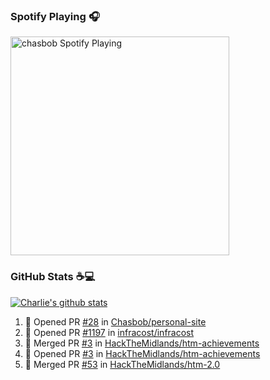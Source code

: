 ### Spotify Playing 🎧

[<img src="https://novatorem.chasbob.vercel.app/api/spotify" alt="chasbob Spotify Playing" width="350" />](https://open.spotify.com/user/charlie2026)

### GitHub Stats :coffee::computer:

[![Charlie's github stats](https://github-readme-stats-six-tau.vercel.app/api?username=chasbob&count_private=true&hide_rank=true&hide=stars&hide_title=true)](https://github.com/anuraghazra/github-readme-stats)

<!--START_SECTION:activity-->
1. 💪 Opened PR [#28](https://github.com/Chasbob/personal-site/pull/28) in [Chasbob/personal-site](https://github.com/Chasbob/personal-site)
2. 💪 Opened PR [#1197](https://github.com/infracost/infracost/pull/1197) in [infracost/infracost](https://github.com/infracost/infracost)
3. 🎉 Merged PR [#3](https://github.com/HackTheMidlands/htm-achievements/pull/3) in [HackTheMidlands/htm-achievements](https://github.com/HackTheMidlands/htm-achievements)
4. 💪 Opened PR [#3](https://github.com/HackTheMidlands/htm-achievements/pull/3) in [HackTheMidlands/htm-achievements](https://github.com/HackTheMidlands/htm-achievements)
5. 🎉 Merged PR [#53](https://github.com/HackTheMidlands/htm-2.0/pull/53) in [HackTheMidlands/htm-2.0](https://github.com/HackTheMidlands/htm-2.0)
<!--END_SECTION:activity-->
